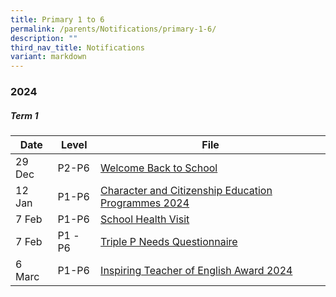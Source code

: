 ```yaml
---
title: Primary 1 to 6
permalink: /parents/Notifications/primary-1-6/
description: ""
third_nav_title: Notifications
variant: markdown
---
```

### **2024**

##### Term 1

| Date| Level|File | 
| -------- | -------- | -------- | 
|29 Dec|P2-P6|[Welcome Back to School](/files/Notification%202024/P1%20to%206/Welcome_Back_to_School___COE_2024.pdf)|
|12 Jan|P1-P6|[Character and Citizenship Education Programmes 2024](/files/Notification%202024/P1%20to%206/Welcome_Back_to_School___COE_2024.pdf)|
|7 Feb |P1-P6|[School Health Visit](/files/Notification%202024/P1%20to%206/Annex_A_School_Health_Visit.pdf)|
|7 Feb| P1 -P6|[Triple P Needs Questionnaire](/files/Notification%202024/P1%20to%206/Annex_B_Triple_P_Needs_Questionnaire_2024__Pri_.pdf)|
|6 Marc|P1-P6|[Inspiring Teacher of English Award 2024](/files/Notification%202024/P1%20to%206/Inspiring_Teacher_of_English_Award_2024.pdf)
